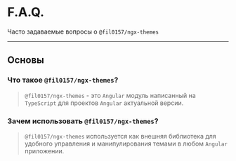 # F.A.Q.

Часто задаваемые вопросы о `@fil0157/ngx-themes`

---

## Основы

### Что такое `@fil0157/ngx-themes`?

> `@fil0157/ngx-themes` - это `Angular` модуль написанный на `TypeScript` для проектов `Angular` актуальной версии.

### Зачем использовать `@fil0157/ngx-themes`?

> `@fil0157/ngx-themes` используется как внешняя библиотека для удобного управления и манипулирования темами в любом `Angular` приложении.
